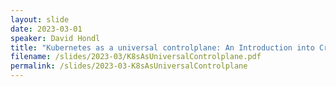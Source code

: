 ```yaml
---
layout: slide
date: 2023-03-01
speaker: David Hondl
title: "Kubernetes as a universal controlplane: An Introduction into Crossplane"
filename: /slides/2023-03/K8sAsUniversalControlplane.pdf
permalink: /slides/2023-03-K8sAsUniversalControlplane
---
```

